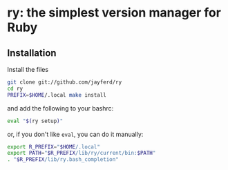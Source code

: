 # ry: the simplest version manager for Ruby

## Installation

Install the files

``` bash
git clone git://github.com/jayferd/ry
cd ry
PREFIX=$HOME/.local make install
```

and add the following to your bashrc:

``` bash
eval "$(ry setup)"
```

or, if you don't like `eval`, you can do it manually:

``` bash
export R_PREFIX="$HOME/.local"
export PATH="$R_PREFIX/lib/ry/current/bin:$PATH"
. "$R_PREFIX/lib/ry.bash_completion"
```
